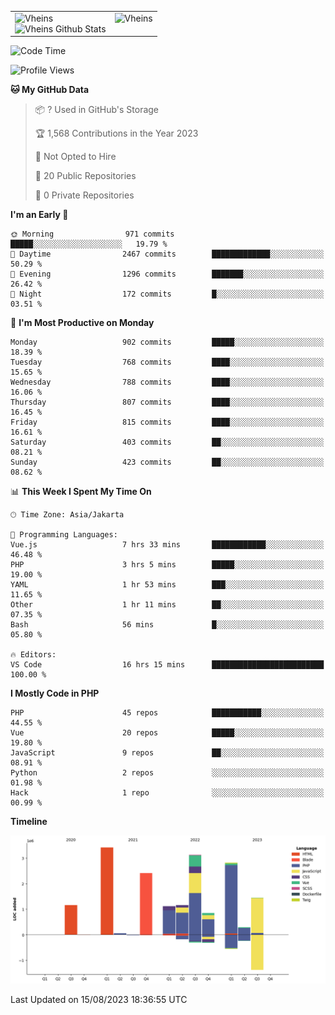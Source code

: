 <table>
  <tr>
    <td valign="top">
      <img src="https://github-readme-streak-stats.herokuapp.com/?user=Vheins&" alt="Vheins" /><br/>
      <img src="https://github-readme-stats.vercel.app/api?username=vheins&count_private=true&show_icons=true" alt="Vheins Github Stats">
    </td>
    <td valign="top">
      <img src="https://github-readme-stats.vercel.app/api/top-langs/?username=Vheins&count_private=true" alt="Vheins" /><br/>
    </td>
  </tr>
</table>

<!--START_SECTION:waka-->
![Code Time](http://img.shields.io/badge/Code%20Time-501%20hrs%2049%20mins-blue)

![Profile Views](http://img.shields.io/badge/Profile%20Views-0-blue)

**🐱 My GitHub Data** 

> 📦 ? Used in GitHub's Storage 
 > 
> 🏆 1,568 Contributions in the Year 2023
 > 
> 🚫 Not Opted to Hire
 > 
> 📜 20 Public Repositories 
 > 
> 🔑 0 Private Repositories 
 > 
**I'm an Early 🐤** 

```text
🌞 Morning                971 commits         █████░░░░░░░░░░░░░░░░░░░░   19.79 % 
🌆 Daytime                2467 commits        █████████████░░░░░░░░░░░░   50.29 % 
🌃 Evening                1296 commits        ███████░░░░░░░░░░░░░░░░░░   26.42 % 
🌙 Night                  172 commits         █░░░░░░░░░░░░░░░░░░░░░░░░   03.51 % 
```
📅 **I'm Most Productive on Monday** 

```text
Monday                   902 commits         █████░░░░░░░░░░░░░░░░░░░░   18.39 % 
Tuesday                  768 commits         ████░░░░░░░░░░░░░░░░░░░░░   15.65 % 
Wednesday                788 commits         ████░░░░░░░░░░░░░░░░░░░░░   16.06 % 
Thursday                 807 commits         ████░░░░░░░░░░░░░░░░░░░░░   16.45 % 
Friday                   815 commits         ████░░░░░░░░░░░░░░░░░░░░░   16.61 % 
Saturday                 403 commits         ██░░░░░░░░░░░░░░░░░░░░░░░   08.21 % 
Sunday                   423 commits         ██░░░░░░░░░░░░░░░░░░░░░░░   08.62 % 
```


📊 **This Week I Spent My Time On** 

```text
🕑︎ Time Zone: Asia/Jakarta

💬 Programming Languages: 
Vue.js                   7 hrs 33 mins       ████████████░░░░░░░░░░░░░   46.48 % 
PHP                      3 hrs 5 mins        █████░░░░░░░░░░░░░░░░░░░░   19.00 % 
YAML                     1 hr 53 mins        ███░░░░░░░░░░░░░░░░░░░░░░   11.65 % 
Other                    1 hr 11 mins        ██░░░░░░░░░░░░░░░░░░░░░░░   07.35 % 
Bash                     56 mins             █░░░░░░░░░░░░░░░░░░░░░░░░   05.80 % 

🔥 Editors: 
VS Code                  16 hrs 15 mins      █████████████████████████   100.00 % 
```

**I Mostly Code in PHP** 

```text
PHP                      45 repos            ███████████░░░░░░░░░░░░░░   44.55 % 
Vue                      20 repos            █████░░░░░░░░░░░░░░░░░░░░   19.80 % 
JavaScript               9 repos             ██░░░░░░░░░░░░░░░░░░░░░░░   08.91 % 
Python                   2 repos             ░░░░░░░░░░░░░░░░░░░░░░░░░   01.98 % 
Hack                     1 repo              ░░░░░░░░░░░░░░░░░░░░░░░░░   00.99 % 
```



**Timeline**

![Lines of Code chart](https://raw.githubusercontent.com/vheins/vheins/main/assets/bar_graph.png)


 Last Updated on 15/08/2023 18:36:55 UTC
<!--END_SECTION:waka-->
